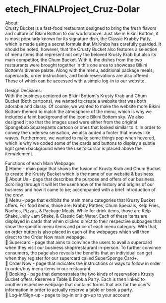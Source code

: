 # etech_FINALProject_Cruz-Dolar

About: <br>
Crusty Bucket is a fast-food restaurant designed to bring the fresh flavors and culture of Bikini Bottom to our world above. Just like in Bikini Bottom, it is most popularly known for its signature dish, the Classic Krabby Patty, which is made using a secret formula that Mr.Krabs has carefully guarded. It should be noted, however, that the Crusty Bucket also features a selection of menu items that represent not only the beloved Krusty Krab but also its main competitor, the Chum Bucket. With it, the dishes from the two restaurants were brought together in this one area to showcase Bikini Bottom's diverse palate. Along with the menu, additional package meals, supercards, order instructions, and book reservations are also offered. These of which can be accessed with a simple log-in to our website.

Design Decisions: <br>
With the business centered on Bikini Bottom's Krusty Krab and Chum Bucket (both cartoons), we wanted to create a website that was both adorable and classy. Of course, we wanted to make the website more Bikini Bottom-themed to match the atmosphere of the menu, which is why we included a faint background of the iconic Bikini Bottom sky. We also designed it so that the images used were either from the original Spongebob Squarepants cartoon or ones that looked similar to it. In order to convey the undersea sensation, we also added a footer that moves like waves. Furthermore, we wanted to make some things pop when hovered, which is why we coded some of the cards and buttons to display a subtle light green background when the user’s cursor is placed above the item/element.

Functions of each Main Webpage: <br>
🔵 Home - main page that shows the fusion of Krusty Krab and Chum Bucket to create the Krusty Bucket which is the name of our website & business. <br>
🔵 About Us - page that describes the purpose and offers of our business. Scrolling through it will let the user know of the history and origins of our business and how it came to be; accompanied with a brief introduction of the crew.  <br>
🔵 Menu - page that exhibits the main menu categories that Krusty Bucket offers. For food items, those are: Krabby Patties, Chum Specials, Kelp Fries, Nachos, Pizzas, & Package Meals. While for drink items, those are Kelp Shake, Jelly Jam Shake, & Classic Salt Water. Each of these items are displayed in cards that when clicked direct to their respective subpages that show the specific menu items and price of each menu category. With that, an order button is also placed in each of the webpages which will then direct to the Order Now main webpage. <br>
🔵 Supercard - page that aims to convince the users to avail a supercard when they visit our business shop/restaurant in-person. To further convince consumers, the page also reveals the benefits that an individual can get when they register for our supercard called SuperSponge Card+. <br>
🔵 Order Now - page that indicates the instructions or ways to follow in order to order/buy menu items in our restaurant. <br>
🔵 Booking - page that demonstrates the two kinds of reservations Krusty Bucket offers: Reserve a Table & Book a Party. Each is then linked to another respective webpage that contains forms that ask for the user’s information in order to actually reserve a table or book a party. <br>
🔵 Log-in/Sign-up - page to log-in or sign-up to your account <br>
